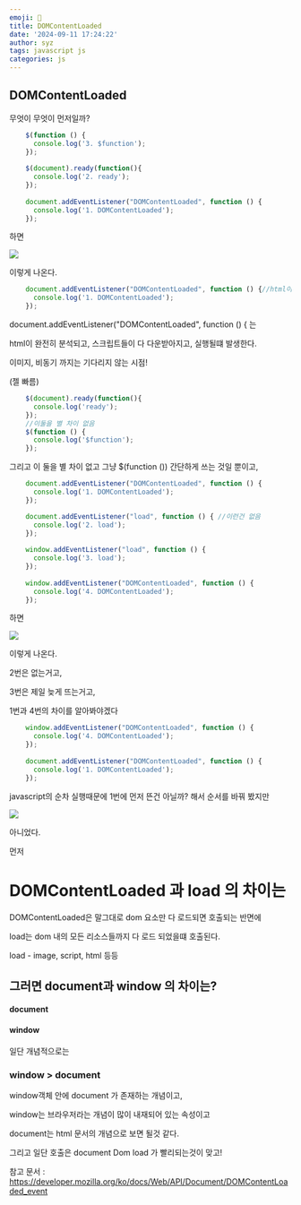 ```yaml
---
emoji: 🚀
title: DOMContentLoaded
date: '2024-09-11 17:24:22'
author: syz
tags: javascript js
categories: js
---
```


## DOMContentLoaded

무엇이 무엇이 먼저일까?

```javascript
    $(function () {
      console.log('3. $function');
    });
    
    $(document).ready(function(){
      console.log('2. ready');
    });
    
    document.addEventListener("DOMContentLoaded", function () {
      console.log('1. DOMContentLoaded');
    });
```

하면

 
<span class="gatsby-resp-image-wrapper" style="margin-left: inherit">
<style>
.gatsby-resp-image-wrapper {
    margin-left: inherit !important;
}
</style>
    <img src="/f.png" style="margin-left: inherit">
</span>


이렇게 나온다.

```javascript
    document.addEventListener("DOMContentLoaded", function () {//html이 완전히 분석되고, 스크립트들이 다 다운받아지고, 실행될떄 발생
      console.log('1. DOMContentLoaded');
    });
```

document.addEventListener("DOMContentLoaded", function () { 는

html이 완전히 분석되고, 스크립트들이 다 다운받아지고, 실행될떄 발생한다.

이미지, 비동기 까지는 기다리지 않는 시점!

(젤 빠름)

```javascript
    $(document).ready(function(){
      console.log('ready');
    });
    //이둘을 별 차이 없음
    $(function () {
      console.log('$function');
    });
```

그리고 이 둘을 별 차이 없고 그냥 $(function ()) 간단하게 쓰는 것일 뿐이고, 


```javascript
    document.addEventListener("DOMContentLoaded", function () {
      console.log('1. DOMContentLoaded');
    });

    document.addEventListener("load", function () { //이런건 없음
      console.log('2. load');
    });
    
    window.addEventListener("load", function () { 
      console.log('3. load');
    });
    
    window.addEventListener("DOMContentLoaded", function () { 
      console.log('4. DOMContentLoaded');
    });


```
하면

 
<span class="gatsby-resp-image-wrapper" style="margin-left: inherit">
<style>
.gatsby-resp-image-wrapper {
    margin-left: inherit !important;
}
</style>
    <img src="/fff.png" style="margin-left: inherit">
</span>
 

이렇게 나온다. 

2번은 없는거고, 

3번은 제일 늦게 뜨는거고,

1번과 4번의 차이를 알아봐야겠다

```javascript
    window.addEventListener("DOMContentLoaded", function () { 
      console.log('4. DOMContentLoaded');
    });
    
    document.addEventListener("DOMContentLoaded", function () {
      console.log('1. DOMContentLoaded');
    });
```
 

javascript의 순차 실행때문에 1번에 먼저 뜬건 아닐까? 해서 순서를 바꿔 봤지만


<span class="gatsby-resp-image-wrapper" style="margin-left: inherit">
<style>
.gatsby-resp-image-wrapper {
    margin-left: inherit !important;
}
</style>
    <img src="/ff.png" style="margin-left: inherit">
</span>
 
아니었다.

먼저 

# DOMContentLoaded 과 load 의 차이는

DOMContentLoaded은 말그대로 dom 요소만 다 로드되면 호출되는 반면에

load는 dom 내의 모든 리소스들까지 다 로드 되었을떄 호출된다.

load - image, script, html 등등

## 그러면 document과 window 의 차이는?

#### document
#### window

일단 개념적으로는 

### window > document

window객체 안에 document 가 존재하는 개념이고, 

window는 브라우저라는 개념이 많이 내재되어 있는 속성이고

document는 html 문서의 개념으로 보면 될것 같다.

그리고 일단 호출은 document Dom load 가 빨리되는것이 맞고!








참고 문서 : https://developer.mozilla.org/ko/docs/Web/API/Document/DOMContentLoaded_event